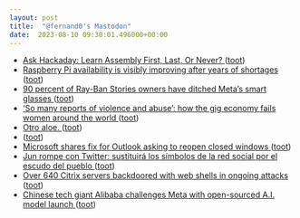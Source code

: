 ```yaml
---
layout: post
title:  "@fernand0's Mastodon"
date:  2023-08-10 09:30:01.496000+00:00
---
```

*  [Ask Hackaday: Learn Assembly First, Last, Or Never? ](https://hackaday.com/2023/07/14/ask-hackaday-learn-assembly-first-last-or-never) ([toot](https://mastodon.social/@fernand0/110864616750804978))
*  [Raspberry Pi availability is visibly improving after years of shortages ](https://arstechnica.com/gadgets/2023/08/some-shops-will-let-you-buy-more-than-one-raspberry-pi-at-a-time-again) ([toot](https://mastodon.social/@fernand0/110864420409131324))
*  [90 percent of Ray-Ban Stories owners have ditched Meta’s smart glasses ](https://www.theverge.com/2023/8/3/23818462/meta-ray-ban-stories-smart-glasses-retention-reality-lab) ([toot](https://mastodon.social/@fernand0/110864052789032385))
*  [‘So many reports of violence and abuse’: how the gig economy fails women around the world ](https://www.theguardian.com/global-development/2023/jun/26/violence-and-abuse-how-the-gig-economy-fails-women-around-the-worl) ([toot](https://mastodon.social/@fernand0/110860797441737787))
*  [Otro aloe. ](https://avecesunafoto.wordpress.com/2023/08/09/otro-aloe-3) ([toot](https://mastodon.social/@fernand0/110860787205530683))
*  [ ](https://mastodon.social/@vrruiz) ([toot](https://mastodon.social/@fernand0/110860700761852750))
*  [Microsoft shares fix for Outlook asking to reopen closed windows ](https://www.bleepingcomputer.com/news/microsoft/microsoft-shares-fix-for-outlook-asking-to-reopen-closed-windows) ([toot](https://mastodon.social/@fernand0/110860673580976850))
*  [Jun rompe con Twitter: sustituirá los símbolos de la red social por el escudo del pueblo ](https://www.ideal.es/granada/provincia-granada/jun-rompe-twitter-sustituira-simbolos-red-social-20230803123539-nt.htm) ([toot](https://mastodon.social/@fernand0/110860313237386333))
*  [Over 640 Citrix servers backdoored with web shells in ongoing attacks ](https://www.bleepingcomputer.com/news/security/over-640-citrix-servers-backdoored-with-web-shells-in-ongoing-attacks) ([toot](https://mastodon.social/@fernand0/110860059623155811))
*  [Chinese tech giant Alibaba challenges Meta with open-sourced A.I. model launch  ](https://www.cnbc.com/2023/08/03/alibaba-launches-open-sourced-ai-model-in-challenge-to-meta.html) ([toot](https://mastodon.social/@fernand0/110859979703785905))
